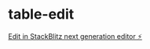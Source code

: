 # table-edit

[Edit in StackBlitz next generation editor ⚡️](https://stackblitz.com/~/github.com/Aldodo91/table-edit)